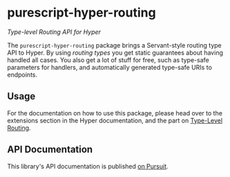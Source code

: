 # purescript-hyper-routing

_Type-level Routing API for Hyper_

The `purescript-hyper-routing` package brings a Servant-style routing type
API to Hyper. By using *routing types* you get static guarantees about having
handled all cases. You also get a lot of stuff for free, such as type-safe
parameters for handlers, and automatically generated type-safe URIs to
endpoints.

## Usage

For the documentation on how to use this package, please head over to the
extensions section in the Hyper documentation, and the part on [Type-Level
Routing](http://hyper.wickstrom.tech/extensions/type-level-routing/index.html).

## API Documentation

This library's API documentation is published [on Pursuit](https://pursuit.purescript.org/packages/purescript-hyper-routing).
